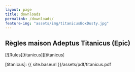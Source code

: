 ```yaml
---
layout: page
title: downloads
permalink: /downloads/
feature-img: "assets/img/titanicusBoxDusty.jpg"
---
```


## Règles maison Adeptus Titanicus (Epic)
[![Rules][titanicus]][titanicus]


[titanicus]: {{ site.baseurl }}/assets/pdf/titanicus.pdf